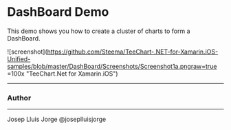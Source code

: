 DashBoard Demo
==================

This demo shows you how to create a cluster of charts to form a DashBoard.

![screenshot](https://github.com/Steema/TeeChart-.NET-for-Xamarin.iOS-Unified-samples/blob/master/DashBoard/Screenshots/Screenshot1a.pngraw=true =100x  "TeeChart.Net for Xamarin.iOS")


------
### Author
------
Josep Lluis Jorge @joseplluisjorge
